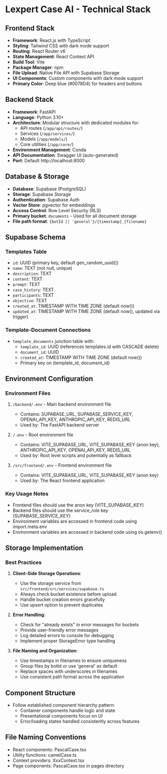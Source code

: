 # Lexpert Case AI - Technical Stack

## Frontend Stack

- **Framework**: React.js with TypeScript
- **Styling**: Tailwind CSS with dark mode support
- **Routing**: React Router v6
- **State Management**: React Context API
- **Build Tool**: Vite
- **Package Manager**: npm
- **File Upload**: Native File API with Supabase Storage
- **UI Components**: Custom components with dark mode support
- **Primary Color**: Deep blue (#0078D4) for headers and buttons

## Backend Stack

- **Framework**: FastAPI
- **Language**: Python 3.10+
- **Architecture**: Modular structure with dedicated modules for:
  - API routes (`/app/api/routes/`)
  - Services (`/app/services/`)
  - Models (`/app/models/`)
  - Core utilities (`/app/core/`)
- **Environment Management**: Conda
- **API Documentation**: Swagger UI (auto-generated)
- **Port**: Default http://localhost:8000

## Database & Storage

- **Database**: Supabase (PostgreSQL)
- **Storage**: Supabase Storage
- **Authentication**: Supabase Auth
- **Vector Store**: pgvector for embeddings
- **Access Control**: Row Level Security (RLS)
- **Primary bucket**: `documents` - Used for all document storage
- **File path format**: `{botId || 'general'}/{timestamp}_{filename}`

## Supabase Schema

### Templates Table
- `id`: UUID (primary key, default gen_random_uuid())
- `name`: TEXT (not null, unique)
- `description`: TEXT
- `content`: TEXT
- `prompt`: TEXT
- `case_history`: TEXT
- `participants`: TEXT
- `objective`: TEXT
- `created_at`: TIMESTAMP WITH TIME ZONE (default now())
- `updated_at`: TIMESTAMP WITH TIME ZONE (default now(), updated via trigger)

### Template-Document Connections
- `template_documents` junction table with:
  - `template_id`: UUID (references templates.id with CASCADE delete)
  - `document_id`: UUID
  - `created_at`: TIMESTAMP WITH TIME ZONE (default now())
  - Primary key on (template_id, document_id)

## Environment Configuration

### Environment Files
1. `/backend/.env` - Main backend environment file
   - Contains: SUPABASE_URL, SUPABASE_SERVICE_KEY, OPENAI_API_KEY, ANTHROPIC_API_KEY, REDIS_URL
   - Used by: The FastAPI backend server

2. `/.env` - Root environment file
   - Contains: VITE_SUPABASE_URL, VITE_SUPABASE_KEY (anon key), ANTHROPIC_API_KEY, OPENAI_API_KEY, REDIS_URL
   - Used by: Root level scripts and potentially as fallback

3. `/src/frontend/.env` - Frontend environment file
   - Contains: VITE_SUPABASE_URL, VITE_SUPABASE_KEY (anon key)
   - Used by: The React frontend application

### Key Usage Notes
- Frontend files should use the anon key (VITE_SUPABASE_KEY)
- Backend files should use the service_role key (SUPABASE_SERVICE_KEY)
- Environment variables are accessed in frontend code using import.meta.env
- Environment variables are accessed in backend code using os.getenv()

## Storage Implementation

### Best Practices
1. **Client-Side Storage Operations**:
   - Use the storage service from `src/frontend/src/services/supabase.ts`
   - Always check bucket existence before upload
   - Handle bucket creation errors gracefully
   - Use upsert option to prevent duplicates

2. **Error Handling**:
   - Check for "already exists" in error messages for buckets
   - Provide user-friendly error messages
   - Log detailed errors to console for debugging
   - Implement proper StorageError type handling

3. **File Naming and Organization**:
   - Use timestamps in filenames to ensure uniqueness
   - Group files by botId or use 'general' as default
   - Replace spaces with underscores in filenames
   - Use consistent path format across the application

## Component Structure

- Follow established component hierarchy pattern:
  - Container components handle logic and state
  - Presentational components focus on UI
  - Error/loading states handled consistently across features

## File Naming Conventions
- React components: PascalCase.tsx
- Utility functions: camelCase.ts
- Context providers: XxxContext.tsx
- Page components: PascalCase.tsx in pages directory
